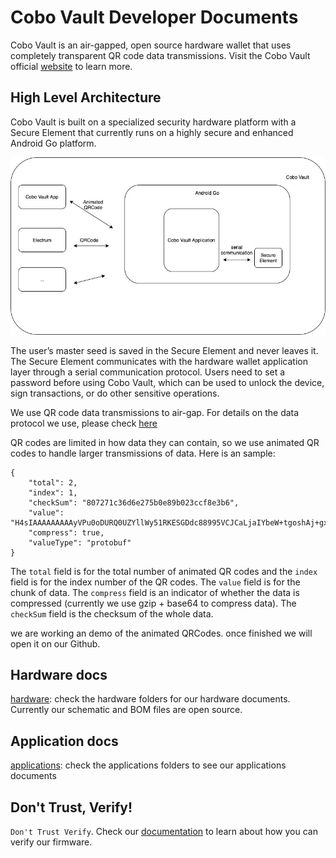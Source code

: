 # Cobo Vault Developer Documents

Cobo Vault is an air-gapped, open source hardware wallet that uses completely transparent QR code data transmissions. Visit the Cobo Vault official [website](https://cobo.com/hardware-wallet/cobo-vault) to learn more.

## High Level Architecture
Cobo Vault is built on a specialized security hardware platform with a Secure Element that currently runs on a highly secure and enhanced Android Go platform.

![Cobo Vault Hight Level Architecture](./vault.jpg)

The user’s master seed is saved in the Secure Element and never leaves it. The Secure Element communicates with the hardware wallet application layer through a serial communication protocol. Users need to set a password before using Cobo Vault, which can be used to unlock the device, sign transactions, or do other sensitive operations.

We use QR code data transmissions to air-gap. For details on the data protocol we use, please check [here](https://github.com/CoboVault/crypto-coin-message-protocol)

QR codes are limited in how data they can contain, so we use animated QR codes to handle larger transmissions of data. Here is an sample:

```
{
    "total": 2,
    "index": 1,
    "checkSum": "807271c36d6e275b0e89b023ccf8e3b6",
    "value": "H4sIAAAAAAAAAyVPu0oDURQ0UZYllWy51RKESGDdc88995VCJCaLjaIYbeW+tgoshAj+gxZ+gP6Dlb9h5f94F4eBmWaGmXxclJe966tH+7zdV3e7yz7E6nbX73vfb8uPcT4uLkghC+gUi2iRGx6EDjqQ4x2TTnsK1kt0gBC0AgHEQURhrTLo0QkTp7+jyeF6c1WcOB+pSx21IIM1yWhqG5mpSShuu4jSMCyPrxuiWSNh1gxssPr6/vl8PTstFm+jyRxe1sSApQQJF4WUWrfE2xZWJtISl1yvrW6VRl1kDAaUk38dMM0YlxpgfgDZ4jzPiqOH+9WmzNO8p8FNU3/6w1Rn0kuMUSC3iCATjSFhlGc8aM6iV9X7zR9wPHYkQAEAAA==",
    "compress": true,
    "valueType": "protobuf"
}
```

The `total` field is for the total number of animated QR codes and the `index` field is for the index number of the QR codes. The `value` field is for the chunk of data. The `compress` field is an indicator of whether the data is compressed (currently we use gzip + base64 to compress data). The `checkSum` field is the checksum of the whole data.

we are working an demo of the animated QRCodes. once finished we will open it on our Github.


## Hardware docs
[hardware](https://github.com/CoboVault/cobo-vault-docs/tree/master/hardware): check the hardware folders for our hardware documents. Currently our schematic and BOM files are open source.

## Application docs
[applications](https://github.com/CoboVault/cobo-vault-docs/tree/master/application): check the applications folders to see our applications documents

## Don't Trust, Verify!
`Don't Trust Verify`. Check our [documentation](./application/Cobo_Vault_Application_Update_Package_Verification.md) to learn about how you can verify our firmware.
